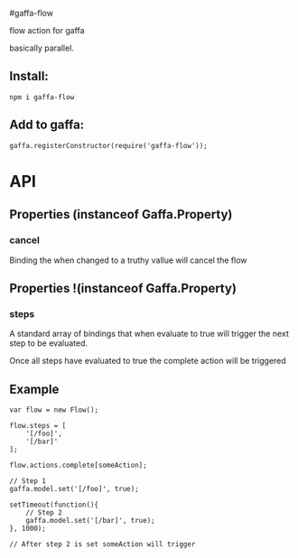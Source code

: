 #gaffa-flow

flow action for gaffa

basically parallel.

## Install:

    npm i gaffa-flow

## Add to gaffa:

    gaffa.registerConstructor(require('gaffa-flow'));

# API

## Properties (instanceof Gaffa.Property)

### cancel

Binding the when changed to a truthy vallue will cancel the flow

## Properties !(instanceof Gaffa.Property)

### steps

A standard array of bindings that when evaluate to true will trigger the next step to be evaluated.

Once all steps have evaluated to true the complete action will be triggered


## Example

    var flow = new Flow();

    flow.steps = [
        '[/foo]',
        '[/bar]'
    ];

    flow.actions.complete[someAction];

    // Step 1
    gaffa.model.set('[/foo]', true);

    setTimeout(function(){
        // Step 2
        gaffa.model.set('[/bar]', true);
    }, 1000);

    // After step 2 is set someAction will trigger



